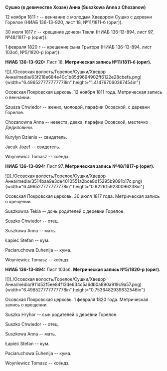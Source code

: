 **Сушко (в девичестве Хозан) Анна (Suszkowa Anna z Chozanow)**

12 ноября 1811 г -- венчание с молодым Хведором Сушко с деревни Горелое
(НИАБ 136-13-920, лист 18, №11/1811-б (ориг)).

30 июля 1817 г -- крещение дочери Текли (НИАБ 136-13-894, лист 97,
№48/1817-р (ориг)).

1 февраля 1820 г -- крещение сына Грыгора (НИАБ 136-13-894, лист 103об,
№5/1820-р (ориг)).

**НИАБ 136-13-920:** Лист 18. **Метрическая запись №11/1811-б (ориг).**

![](./Осовская волость/Горелое/Сушки/Хведор Анна/media/63f218e684e40c1b85d9694902ff6122e28cbefa.png){width="6.496527777777778in"
height="1.414767060367454in"}

Осовская Покровская церковь. 12 ноября 1811 года. Метрическая запись о
венчании.

Szusza Chwiedor -- жених, молодой, парафии Осовской, с деревни Горелое.

Chozanowna Anna -- невеста, девка, парафии Осовской, местечко
Дедиловичи.

Kuryłyn Dzienis -- свидетель.

Jacuk Jozef -- свидетель.

Woyniewicz Tomasz -- ксёндз.

**НИАБ 136-13-894:** Лист 97. **Метрическая запись №48/1817-р (ориг).**

![](./Осовская волость/Горелое/Сушки/Хведор Анна/media/3514baa9e3de4010551a2bce8d15295b9091b17c.png){width="6.496527777777778in"
height="0.9226159230096238in"}

Осовская Покровская церковь. 30 июля 1817 года. Метрическая запись о
крещении.

Suszkowna Tekla -- дочь родителей с деревни Горелое.

Suszko Chwiedor -- отец.

Suszkowa Anna -- мать.

Łapieć Stefan -- кум.

Paciaruchowa Euhenija -- кума.

Woyniewicz Tomasz -- ксёндз.

**НИАБ 136-13-894:** Лист 103об. **Метрическая запись №5/1820-р
(ориг).**

![](./Осовская волость/Горелое/Сушки/Хведор Анна/media/911d52f5ee84f13de634c5a6db0a890a919c9a57.png){width="6.496527777777778in"
height="0.7536482939632546in"}

Осовская Покровская церковь. 1 февраля 1820 года. Метрическая запись о
крещении.

Suszko Hryhor -- сын родителей с деревни Горелое.

Suszko Chwiedor -- отец.

Suszkowa Anna -- мать.

Łapieć Stefan -- кум.

Paciaruchowa Euhenija -- кума.

Woyniewicz Tomasz -- ксёндз.
